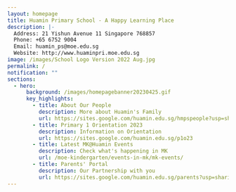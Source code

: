 ```yaml
---
layout: homepage
title: Huamin Primary School - A Happy Learning Place
description: |-
  Address: 21 Yishun Avenue 11 Singapore 768857
  Phone: +65 6752 9004
  Email: huamin_ps@moe.edu.sg
  Website: http://www.huaminpri.moe.edu.sg
image: /images/School Logo Version 2022 Aug.jpg
permalink: /
notification: ""
sections:
  - hero:
      background: /images/homepagebanner20230425.gif
      key_highlights:
        - title: About Our People
          description: More about Huamin's Family
          url: https://sites.google.com/huamin.edu.sg/hmpspeople?usp=sharing
        - title: Primary 1 Orientation 2023
          description: Information on Orientation
          url: https://sites.google.com/huamin.edu.sg/p1o23
        - title: Latest MK@Huamin Events
          description: Check what's happening in MK
          url: /moe-kindergarten/events-in-mk/mk-events/
        - title: Parents' Portal
          description: Our Partnership with you
          url: https://sites.google.com/huamin.edu.sg/parents?usp=sharing
---
```


